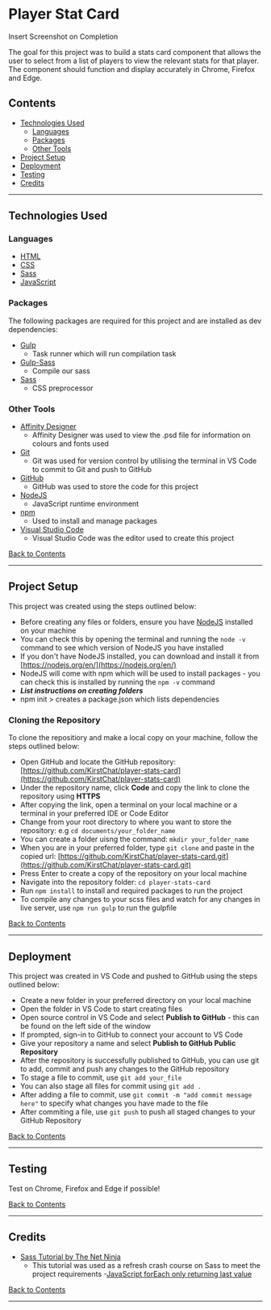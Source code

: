 # Player Stat Card

Insert Screenshot on Completion

The goal for this project was to build a stats card component that allows the user to select from a list of players to view the relevant stats for that player. The component should function and display accurately in Chrome, Firefox and Edge.

## Contents

- [Technologies Used](#technologies-used)
  - [Languages](#languages)
  - [Packages](#packages)
  - [Other Tools](#other-tools)
- [Project Setup](#project-setup)
- [Deployment](#deployment)
- [Testing](#testing)
- [Credits](#credits)

---

## Technologies Used

### Languages

- [HTML](https://developer.mozilla.org/en-US/docs/Web/HTML)
- [CSS](https://developer.mozilla.org/en-US/docs/Web/CSS)
- [Sass](https://sass-lang.com/)
- [JavaScript](https://javascript.info/)

### Packages

The following packages are required for this project and are installed as dev dependencies:

- [Gulp](https://gulpjs.com/)
  - Task runner which will run compilation task
- [Gulp-Sass](https://www.npmjs.com/package/gulp-sass)
  - Compile our sass
- [Sass](https://www.npmjs.com/package/sass)
  - CSS preprocessor

### Other Tools

- [Affinity Designer](https://affinity.serif.com/en-gb/designer/)
  - Affinity Designer was used to view the .psd file for information on colours and fonts used
- [Git](https://git-scm.com/)
  - Git was used for version control by utilising the terminal in VS Code to commit to Git and push to GitHub
- [GitHub](https://github.com/)
  - GitHub was used to store the code for this project
- [NodeJS](https://nodejs.org/en/)
  - JavaScript runtime environment
- [npm](https://www.npmjs.com/)
  - Used to install and manage packages
- [Visual Studio Code](https://code.visualstudio.com/)
  - Visual Studio Code was the editor used to create this project

[Back to Contents](#contents)

---

## Project Setup

This project was created using the steps outlined below:

- Before creating any files or folders, ensure you have [NodeJS](https://nodejs.org/en/) installed on your machine
- You can check this by opening the terminal and running the `node -v` command to see which version of NodeJS you have installed
- If you don't have NodeJS installed, you can download and install it from [https://nodejs.org/en/](https://nodejs.org/en/)
- NodeJS will come with npm which will be used to install packages - you can check this is installed by running the `npm -v` command
- ***List instructions on creating folders***
- npm init > creates a package.json which lists dependencies

### Cloning the Repository

To clone the repositiory and make a local copy on your machine, follow the steps outlined below:

- Open GitHub and locate the GitHub repository: [https://github.com/KirstChat/player-stats-card](https://github.com/KirstChat/player-stats-card)
- Under the repository name, click **Code** and copy the link to clone the repository using **HTTPS**
- After copying the link, open a terminal on your local machine or a terminal in your preferred IDE or Code Editor
- Change from your root directory to where you want to store the repository: e.g `cd documents/your_folder_name`
- You can create a folder uisng the command: `mkdir your_folder_name`
- When you are in your preferred folder, type `git clone` and paste in the copied url: [https://github.com/KirstChat/player-stats-card.git](https://github.com/KirstChat/player-stats-card.git)
- Press Enter to create a copy of the repository on your local machine
- Navigate into the repository folder: `cd player-stats-card`
- Run `npm install` to install and required packages to run the project
- To compile any changes to your scss files and watch for any changes in live server, use `npm run gulp` to run the gulpfile

[Back to Contents](#contents)

---

## Deployment

This project was created in VS Code and pushed to GitHub using the steps outlined below:

- Create a new folder in your preferred directory on your local machine
- Open the folder in VS Code to start creating files
- Open source control in VS Code and select **Publish to GitHub** - this can be found on the left side of the window
- If prompted, sign-in to GitHub to connect your account to VS Code
- Give your repository a name and select **Publish to GitHub Public Repository**
- After the repository is successfully published to GitHub, you can use git to add, commit and push any changes to the GitHub repository
- To stage a file to commit, use `git add your_file`
- You can also stage all files for commit using `git add .`
- After adding a file to commit, use `git commit -m "add commit message here"` to specify what changes you have made to the file
- After commiting a file, use `git push` to push all staged changes to your GitHub Repository

[Back to Contents](#contents)

---

## Testing

Test on Chrome, Firefox and Edge if possible!

[Back to Contents](#contents)

---

## Credits

- [Sass Tutorial by The Net Ninja](https://www.youtube.com/watch?v=_kqN4hl9bGc&list=PL4cUxeGkcC9jxJX7vojNVK-o8ubDZEcNb)
  - This tutorial was used as a refresh crash course on Sass to meet the project requirements
-[JavaScript forEach only returning last value](https://stackoverflow.com/questions/46808693/foreach-prints-only-last-value-the-typical-closure-issue-in-javascript)

[Back to Contents](#contents)

---

